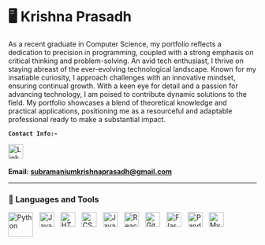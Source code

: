 # 🖥️ Krishna Prasadh

As a recent graduate in Computer Science, my portfolio reflects a dedication to precision in programming, coupled with a strong emphasis on critical thinking and problem-solving. An avid tech enthusiast, I thrive on staying abreast of the ever-evolving technological landscape. Known for my insatiable curiosity, I approach challenges with an innovative mindset, ensuring continual growth. With a keen eye for detail and a passion for advancing technology, I am poised to contribute dynamic solutions to the field. My portfolio showcases a blend of theoretical knowledge and practical applications, positioning me as a resourceful and adaptable professional ready to make a substantial impact.

**`Contact Info:-`**
 <p align="left">
  <a href="https://www.linkedin.com/in/krishna-prasadh2023/"><img width="30px" alt="LinkedIn" title="LinkedIn" src="https://cdn.jsdelivr.net/gh/devicons/devicon/icons/linkedin/linkedin-original.svg"/></a> 
  &#8287;&#8287;&#8287;&#8287;&#8287;
</p>

**Email: subramaniumkrishnaprasadh@gmail.com**
   
---

### 🧰 Languages and Tools

<img align="left" alt="Python" width="50px" style="padding-right:10px;" src="https://cdn.jsdelivr.net/gh/devicons/devicon/icons/python/python-original.svg" />
<img align="left" alt="Java" width="30px" style="padding-right:10px;" src="https://cdn.jsdelivr.net/gh/devicons/devicon/icons/java/java-original.svg"/>
<img align="left" alt="HTML" width="30px" style="padding-right:10px;" src="https://cdn.jsdelivr.net/gh/devicons/devicon/icons/html5/html5-plain.svg" />
<img align="left" alt="CSS" width="30px" style="padding-right:10px;" src="https://cdn.jsdelivr.net/gh/devicons/devicon/icons/css3/css3-plain.svg" />
<img align="left" alt="JavaScript" width="30px" style="padding-right:10px;" src="https://cdn.jsdelivr.net/gh/devicons/devicon/icons/javascript/javascript-plain.svg" />
<img align="left" alt="React" width="30px" style="padding-right:10px;" src="https://cdn.jsdelivr.net/gh/devicons/devicon/icons/react/react-original.svg" />
<img align="left" alt="GitHub" width="30px" style="padding-right:10px;" src="https://cdn.jsdelivr.net/gh/devicons/devicon/icons/github/github-original.svg" />
<img align="left" alt="Flask" width="30px" style="padding-right:10px;" src="https://cdn.jsdelivr.net/gh/devicons/devicon/icons/flask/flask-original-wordmark.svg" />
<img align="left" alt="Pandas" width="30px" style="padding-right:10px;" src="https://cdn.jsdelivr.net/gh/devicons/devicon/icons/pandas/pandas-original-wordmark.svg" />
<img align="left" alt="MySql" width="30px" style="padding-right:10px;" src="https://cdn.jsdelivr.net/gh/devicons/devicon/icons/mysql/mysql-original-wordmark.svg" />
<br />
